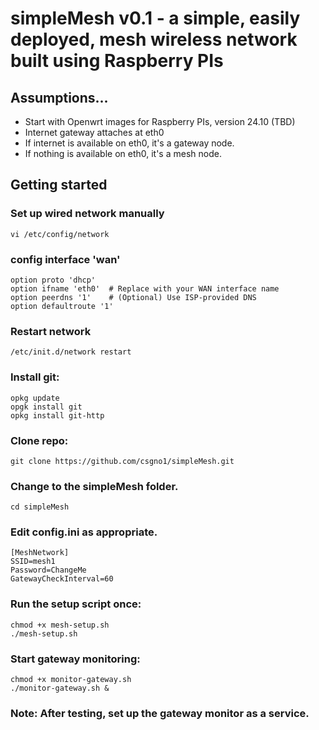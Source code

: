 # simpleMesh v0.1 - a simple, easily deployed, mesh wireless network built using Raspberry PIs

## Assumptions...

- Start with Openwrt images for Raspberry PIs, version 24.10 (TBD)
- Internet gateway attaches at eth0
- If internet is available on eth0, it's a gateway node.
- If nothing is available on eth0, it's a mesh node.

## Getting started

### Set up wired network manually
    vi /etc/config/network
### config interface 'wan'
    option proto 'dhcp'
    option ifname 'eth0'  # Replace with your WAN interface name
    option peerdns '1'    # (Optional) Use ISP-provided DNS
    option defaultroute '1'

### Restart network

    /etc/init.d/network restart

### Install git:
    opkg update
    opgk install git
    opkg install git-http

### Clone repo:<br>
    git clone https://github.com/csgno1/simpleMesh.git

### Change to the simpleMesh folder.
    cd simpleMesh

### Edit config.ini as appropriate.

    [MeshNetwork]
    SSID=mesh1
    Password=ChangeMe
    GatewayCheckInterval=60

### Run the setup script once:
    chmod +x mesh-setup.sh
    ./mesh-setup.sh

### Start gateway monitoring:
    chmod +x monitor-gateway.sh
    ./monitor-gateway.sh &
### Note: After testing, set up the gateway monitor as a service.

